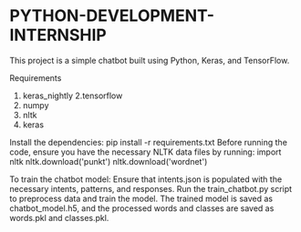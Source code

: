 # PYTHON-DEVELOPMENT-INTERNSHIP
This project is a simple chatbot built using Python, Keras, and TensorFlow.

Requirements 
1. keras_nightly
2.tensorflow
3. numpy 
4. nltk 
5. keras

Install the dependencies: pip install -r requirements.txt Before running the code, ensure you have the necessary NLTK data files by running: import nltk nltk.download('punkt') nltk.download('wordnet')

To train the chatbot model: Ensure that intents.json is populated with the necessary intents, patterns, and responses. Run the train_chatbot.py script to preprocess data and train the model. The trained model is saved as chatbot_model.h5, and the processed words and classes are saved as words.pkl and classes.pkl.
